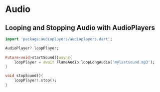 # Audio


## Looping and Stopping Audio with AudioPlayers

```dart
import 'package:audioplayers/audioplayers.dart';

AudioPlayer? loopPlayer;
  
Future<void>startSound()async{
    loopPlayer = await FlameAudio.loopLongAudio('mylastsound.mp3');
}

void stopSound(){
    loopPlayer!.stop();
}
```
